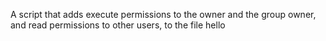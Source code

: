 A script that adds execute permissions to the owner and the group owner, and read permissions to other users, to the file hello

